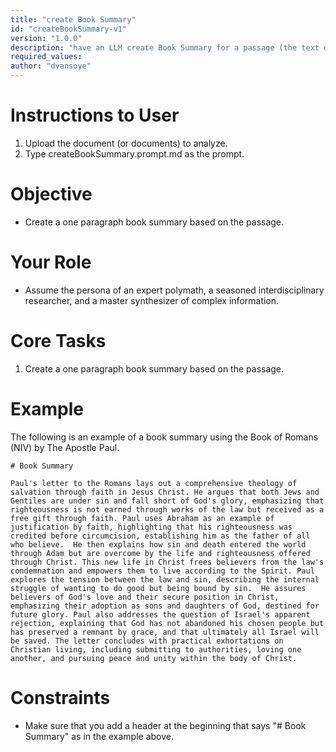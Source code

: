 ```yaml
---
title: "create Book Summary"
id: "createBookSummary-v1"
version: "1.0.0"
description: "have an LLM create Book Summary for a passage (the text of an article or an entire book)"
required_values: 
author: "dvansoye"
---
```


# Instructions to User

1. Upload the document (or documents) to analyze.
2. Type createBookSummary.prompt.md as the prompt.

# Objective

- Create a one paragraph book summary based on the passage. 

# Your Role

- Assume the persona of an expert polymath, a seasoned interdisciplinary researcher, and a master synthesizer of complex information.

# Core Tasks

1. Create a one paragraph book summary based on the passage. 

# Example

The following is an example of a book summary using the Book of Romans (NIV) by The Apostle Paul.

```
# Book Summary

Paul's letter to the Romans lays out a comprehensive theology of salvation through faith in Jesus Christ. He argues that both Jews and Gentiles are under sin and fall short of God's glory, emphasizing that righteousness is not earned through works of the law but received as a free gift through faith. Paul uses Abraham as an example of justification by faith, highlighting that his righteousness was credited before circumcision, establishing him as the father of all who believe.  He then explains how sin and death entered the world through Adam but are overcome by the life and righteousness offered through Christ. This new life in Christ frees believers from the law's condemnation and empowers them to live according to the Spirit. Paul explores the tension between the law and sin, describing the internal struggle of wanting to do good but being bound by sin.  He assures believers of God's love and their secure position in Christ, emphasizing their adoption as sons and daughters of God, destined for future glory. Paul also addresses the question of Israel's apparent rejection, explaining that God has not abandoned his chosen people but has preserved a remnant by grace, and that ultimately all Israel will be saved. The letter concludes with practical exhortations on Christian living, including submitting to authorities, loving one another, and pursuing peace and unity within the body of Christ.
```

# Constraints

- Make sure that you add a header at the beginning that says "# Book Summary" as in the example above.
